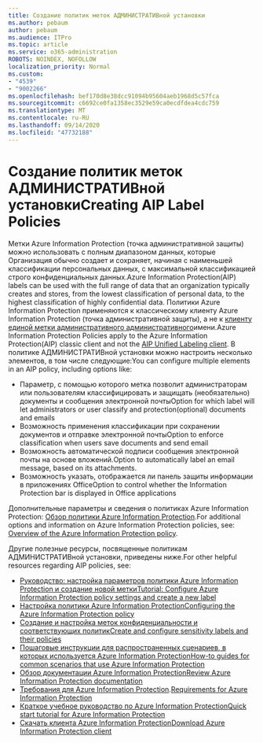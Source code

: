 ```yaml
---
title: Создание политик меток АДМИНИСТРАТИВной установки
ms.author: pebaum
author: pebaum
ms.audience: ITPro
ms.topic: article
ms.service: o365-administration
ROBOTS: NOINDEX, NOFOLLOW
localization_priority: Normal
ms.custom:
- "4539"
- "9002266"
ms.openlocfilehash: bef170d8e38dcc91094b95604aeb1968d5c57fca
ms.sourcegitcommit: c6692ce0fa1358ec3529e59ca0ecdfdea4cdc759
ms.translationtype: MT
ms.contentlocale: ru-RU
ms.lasthandoff: 09/14/2020
ms.locfileid: "47732188"
---
```

# <a name="creating-aip-label-policies"></a><span data-ttu-id="b28bb-102">Создание политик меток АДМИНИСТРАТИВной установки</span><span class="sxs-lookup"><span data-stu-id="b28bb-102">Creating AIP Label Policies</span></span>

<span data-ttu-id="b28bb-103">Метки Azure Information Protection (точка административной защиты) можно использовать с полным диапазоном данных, которые Организация обычно создает и сохраняет, начиная с наименьшей классификации персональных данных, с максимальной классификацией строго конфиденциальных данных.</span><span class="sxs-lookup"><span data-stu-id="b28bb-103">Azure Information Protection(AIP) labels can be used with the full range of data that an organization typically creates and stores, from the lowest classification of personal data, to the highest classification of highly confidential data.</span></span> <span data-ttu-id="b28bb-104">Политики Azure Information Protection применяются к классическому клиенту Azure Information Protection (точка административной защиты), а не к  [клиенту единой метки административного административного](https://docs.microsoft.com/azure/information-protection/rms-client/unifiedlabelingclient-version-release-history)имени.</span><span class="sxs-lookup"><span data-stu-id="b28bb-104">Azure Information Protection Policies apply to the Azure Information Protection(AIP) classic client and not the  [AIP Unified Labeling client](https://docs.microsoft.com/azure/information-protection/rms-client/unifiedlabelingclient-version-release-history).</span></span> <span data-ttu-id="b28bb-105">В политике АДМИНИСТРАТИВной установки можно настроить несколько элементов, в том числе следующие:</span><span class="sxs-lookup"><span data-stu-id="b28bb-105">You can configure multiple elements in an AIP policy, including options like:</span></span>

- <span data-ttu-id="b28bb-106">Параметр, с помощью которого метка позволит администраторам или пользователям классифицировать и защищать (необязательно) документы и сообщения электронной почты</span><span class="sxs-lookup"><span data-stu-id="b28bb-106">Option for which label will let administrators or user classify and protection(optional) documents and emails</span></span>
- <span data-ttu-id="b28bb-107">Возможность применения классификации при сохранении документов и отправке электронной почты</span><span class="sxs-lookup"><span data-stu-id="b28bb-107">Option to enforce classification when users save documents and send email</span></span>
- <span data-ttu-id="b28bb-108">Возможность автоматической подписи сообщения электронной почты на основе вложений.</span><span class="sxs-lookup"><span data-stu-id="b28bb-108">Option to automatically label an email message, based on its attachments.</span></span>
- <span data-ttu-id="b28bb-109">Возможность указать, отображается ли панель защиты информации в приложениях Office</span><span class="sxs-lookup"><span data-stu-id="b28bb-109">Option to control whether the Information Protection bar is displayed in Office applications</span></span>

<span data-ttu-id="b28bb-110">Дополнительные параметры и сведения о политиках Azure Information Protection: [Обзор политики Azure Information Protection](https://docs.microsoft.com/azure/information-protection/overview-policy).</span><span class="sxs-lookup"><span data-stu-id="b28bb-110">For additional options and information on Azure Information Protection policies, see: [Overview of the Azure Information Protection policy](https://docs.microsoft.com/azure/information-protection/overview-policy).</span></span>  

<span data-ttu-id="b28bb-111">Другие полезные ресурсы, посвященные политикам АДМИНИСТРАТИВной установки, приведены ниже.</span><span class="sxs-lookup"><span data-stu-id="b28bb-111">For other helpful resources regarding AIP policies, see:</span></span>

- [<span data-ttu-id="b28bb-112">Руководство: настройка параметров политики Azure Information Protection и создание новой метки</span><span class="sxs-lookup"><span data-stu-id="b28bb-112">Tutorial: Configure Azure Information Protection policy settings and create a new label</span></span>](https://docs.microsoft.com/azure/information-protection/infoprotect-quick-start-tutorial)  
- [<span data-ttu-id="b28bb-113">Настройка политики Azure Information Protection</span><span class="sxs-lookup"><span data-stu-id="b28bb-113">Configuring the Azure Information Protection policy</span></span>](https://docs.microsoft.com/azure/information-protection/configure-policy)  
- [<span data-ttu-id="b28bb-114">Создание и настройка меток конфиденциальности и соответствующих политик</span><span class="sxs-lookup"><span data-stu-id="b28bb-114">Create and configure sensitivity labels and their policies</span></span>](https://docs.microsoft.com/microsoft-365/compliance/create-sensitivity-labels)  
- [<span data-ttu-id="b28bb-115">Пошаговые инструкции для распространенных сценариев, в которых используется Azure Information Protection</span><span class="sxs-lookup"><span data-stu-id="b28bb-115">How-to guides for common scenarios that use Azure Information Protection</span></span>](https://docs.microsoft.com/azure/information-protection/how-to-guides)  
- [<span data-ttu-id="b28bb-116">Обзор документации Azure Information Protection</span><span class="sxs-lookup"><span data-stu-id="b28bb-116">Review Azure Information Protection documentation</span></span>](https://docs.microsoft.com/azure/information-protection/what-is-information-protection)  
- <span data-ttu-id="b28bb-117">[Требования для Azure Information Protection](https://docs.microsoft.com/azure/information-protection/get-started/requirements).</span><span class="sxs-lookup"><span data-stu-id="b28bb-117">[Requirements for Azure Information Protection](https://docs.microsoft.com/azure/information-protection/get-started/requirements)</span></span>  
- [<span data-ttu-id="b28bb-118">Краткое учебное руководство по Azure Information Protection</span><span class="sxs-lookup"><span data-stu-id="b28bb-118">Quick start tutorial for Azure Information Protection</span></span>](https://docs.microsoft.com/azure/information-protection/get-started/infoprotect-quick-start-tutorial)  
- [<span data-ttu-id="b28bb-119">Скачать клиента Azure Information Protection</span><span class="sxs-lookup"><span data-stu-id="b28bb-119">Download Azure Information Protection client</span></span>](https://www.microsoft.com/download/details.aspx?id=53018)
